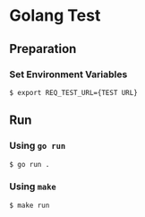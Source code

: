# Golang Test

## Preparation

### Set Environment Variables
```
$ export REQ_TEST_URL={TEST URL}
```

## Run

### Using `go run`
```
$ go run .
```

### Using `make`
```
$ make run
```